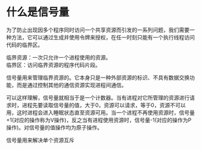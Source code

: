 # 什么是信号量
为了防止出现因多个程序同时访问一个共享资源而引发的一系列问题，我们需要一种方法，它可以通过生成并使用令牌来授权，在任一时刻只能有一个执行线程访问代码的临界区。<br>

临界资源：一次只允许一个进程使用的资源。<br>
临界区：访问临界资源的程序代码片段。<br>








信号量用来管理临界资源的。它本身只是一种外部资源的标识、不具有数据交换功能，而是通过控制其他的通信资源实现进程间通信。

可以这样理解，信号量就相当于是一个计数器。当有进程对它所管理的资源进行请求时，进程先要读取信号量的值，大于0，资源可以请求，等于0，资源不可以用，这时进程会进入睡眠状态直至资源可用。当一个进程不再使用资源时，信号量+1(对应的操作称为V操作)，反之当有进程使用资源时，信号量-1(对应的操作为P操作)。对信号量的值操作均为原子操作。



信号量用来解决单个资源互斥
